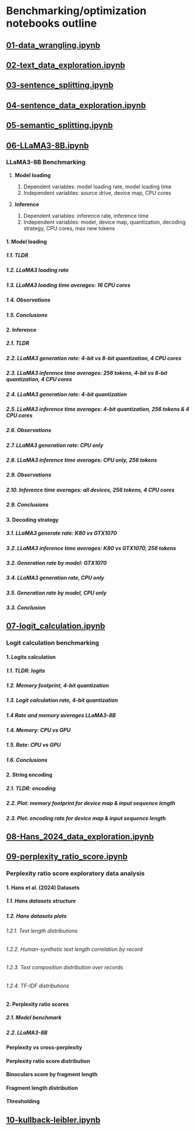 # Benchmarking/optimization notebooks outline

## [01-data_wrangling.ipynb](https://github.com/gperdrizet/llm_detector/blob/benchmarking/benchmarking/notebooks/01-data_wrangling.ipynb)

## [02-text_data_exploration.ipynb](https://github.com/gperdrizet/llm_detector/blob/benchmarking/benchmarking/notebooks/02-text_data_exploration.ipynb)

## [03-sentence_splitting.ipynb](https://github.com/gperdrizet/llm_detector/blob/benchmarking/benchmarking/notebooks/03-sentence_splittingipynb)

## [04-sentence_data_exploration.ipynb](https://github.com/gperdrizet/llm_detector/blob/benchmarking/benchmarking/notebooks/04-sentence_data_exploration.ipynb)

## [05-semantic_splitting.ipynb](https://github.com/gperdrizet/llm_detector/blob/benchmarking/benchmarking/notebooks/05-semantic_splitting.ipynb)

## [06-LLaMA3-8B.ipynb](https://github.com/gperdrizet/llm_detector/blob/benchmarking/benchmarking/notebooks/06-LLaMA3-8B.ipynb)

### LLaMA3-8B Benchmarking

1. **Model loading**

    1. Dependent variables: model loading rate, model loading time
    2. Independent variables: source drive, device map, CPU cores

2. **Inference**

    1. Dependent variables: inference rate, inference time
    2. Independent variables: model, device map, quantization, decoding strategy, CPU cores, max new tokens

#### 1. Model loading

##### 1.1. TLDR

##### 1.2. LLaMA3 loading rate

##### 1.3. LLaMA3 loading time averages: 16 CPU cores

##### 1.4. Observations

##### 1.5. Conclusions

#### 2. Inference

##### 2.1. TLDR

##### 2.2. LLaMA3 generation rate: 4-bit vs 8-bit quantization, 4 CPU cores

##### 2.3. LLaMA3 inference time averages: 256 tokens, 4-bit vs 8-bit quantization, 4 CPU cores

##### 2.4. LLaMA3 generation rate: 4-bit quantization

##### 2.5. LLaMA3 inference time averages: 4-bit quantization, 256 tokens & 4 CPU cores

##### 2.6. Observations

##### 2.7. LLaMA3 generation rate: CPU only

##### 2.8. LLaMA3 inference time averages: CPU only, 256 tokens

##### 2.9. Observations

##### 2.10. Inference time averages: all devices, 256 tokens, 4 CPU cores

##### 2.9. Conclusions

#### 3. Decoding strategy

##### 3.1. LLaMA3 generate rate: K80 vs GTX1070

##### 3.2. LLaMA3 inference time averages: K80 vs GTX1070, 256 tokens

##### 3.2. Generation rate by model: GTX1070

##### 3.4. LLaMA3 generation rate, CPU only

##### 3.5. Generation rate by model, CPU only

##### 3.3. Conclusion

## [07-logit_calculation.ipynb](https://github.com/gperdrizet/llm_detector/blob/benchmarking/benchmarking/notebooks/07-logit_calculation.ipynb)

### Logit calculation benchmarking

#### 1. Logits calculation

##### 1.1. TLDR: logits

##### 1.2. Memory footprint, 4-bit quantization

##### 1.3. Logit calculation rate, 4-bit quantization

##### 1.4 Rate and memory averages LLaMA3-8B

##### 1.4. Memory: CPU vs GPU

##### 1.5. Rate: CPU vs GPU

##### 1.6. Conclusions

#### 2. String encoding

##### 2.1. TLDR: encoding

##### 2.2. Plot: memory footprint for device map & input sequence length

##### 2.3. Plot: encoding rate for device map & input sequence length

## [08-Hans_2024_data_exploration.ipynb](https://github.com/gperdrizet/llm_detector/blob/benchmarking/benchmarking/notebooks/08-perplexity_ratio_score.ipynb)

## [09-perplexity_ratio_score.ipynb](https://github.com/gperdrizet/llm_detector/blob/benchmarking/benchmarking/notebooks/09-perplexity_ratio_score.ipynb)

### Perplexity ratio score exploratory data analysis

#### 1. Hans et al. (2024) Datasets

##### 1.1. Hans datasets structure

##### 1.2. Hans datasets plots

###### 1.2.1. Text length distributions

###### 1.2.2. Human-synthetic text length correlation by record

###### 1.2.3. Text composition distribution over records

###### 1.2.4. TF-IDF distributions

#### 2. Perplexity ratio scores

##### 2.1. Model benchmark

##### 2.2. LLaMA3-8B

#### Perplexity vs cross-perplexity

#### Perplexity ratio score distribution

#### Binoculars score by fragment length

#### Fragment length distribution

#### Thresholding

## [10-kullback-leibler.ipynb](https://github.com/gperdrizet/llm_detector/blob/benchmarking/benchmarking/notebooks/10-kullback-leibler.ipynb)
